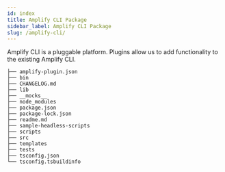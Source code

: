 ```yaml
---
id: index
title: Amplify CLI Package
sidebar_label: Amplify CLI Package
slug: /amplify-cli/
---
```


Amplify CLI is a pluggable platform. Plugins allow us to add functionality to the existing Amplify CLI.

```
├── amplify-plugin.json
├── bin
├── CHANGELOG.md
├── lib
├── __mocks__
├── node_modules
├── package.json
├── package-lock.json
├── readme.md
├── sample-headless-scripts
├── scripts
├── src
├── templates
├── tests
├── tsconfig.json
└── tsconfig.tsbuildinfo
```
